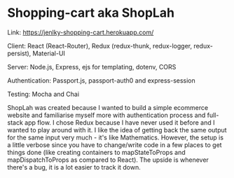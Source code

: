 # Shopping-cart aka ShopLah

Link: https://jenlky-shopping-cart.herokuapp.com/

Client: React (React-Router), Redux (redux-thunk, redux-logger, redux-persist), Material-UI

Server: Node.js, Express, ejs for templating, dotenv, CORS

Authentication: Passport.js, passport-auth0 and express-session

Testing: Mocha and Chai

ShopLah was created because I wanted to build a simple ecommerce website and familiarise myself more with authentication process and full-stack app flow. I chose Redux because I have never used it before and I wanted to play around with it. I like the idea of getting back the same output for the same input very much - it's like Mathematics. However, the setup is a little verbose since you have to change/write code in a few places to get things done (like creating containers to mapStateToProps and mapDispatchToProps as compared to React). The upside is whenever there's a bug, it is a lot easier to track it down. 

